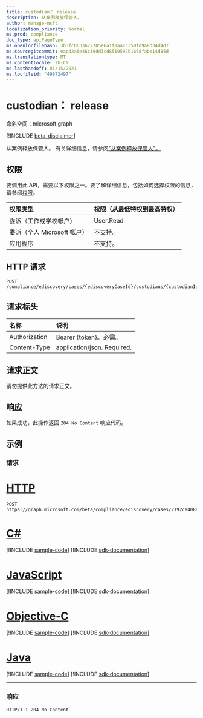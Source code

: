 ```yaml
---
title: custodian： release
description: 从案例释放保管人。
author: mahage-msft
localization_priority: Normal
ms.prod: compliance
doc_type: apiPageType
ms.openlocfilehash: 3b3fc0633672785e6a1f8aacc350fd9a8d34d4d7
ms.sourcegitcommit: eacd2a6e46c19dd3cd8519592b1668fabe14d85d
ms.translationtype: MT
ms.contentlocale: zh-CN
ms.lasthandoff: 01/15/2021
ms.locfileid: "49872497"
---
```

# <a name="custodian-release"></a>custodian： release

命名空间：microsoft.graph

[!INCLUDE [beta-disclaimer](../../includes/beta-disclaimer.md)]

从案例释放保管人。 有关详细信息，请参阅["从案例释放保管人"。](/microsoft-365/compliance/manage-new-custodians#release-a-custodian-from-a-case)

## <a name="permissions"></a>权限

要调用此 API，需要以下权限之一。要了解详细信息，包括如何选择权限的信息，请参阅[权限](/graph/permissions-reference)。

|权限类型|权限（从最低特权到最高特权）|
|:---|:---|
|委派（工作或学校帐户）|User.Read|
|委派（个人 Microsoft 帐户）|不支持。|
|应用程序|不支持。|

## <a name="http-request"></a>HTTP 请求

<!-- {
  "blockType": "ignored"
}
-->

``` http
POST /compliance/ediscovery/cases/{ediscoveryCaseId}/custodians/{custodianId}/release
```

## <a name="request-headers"></a>请求标头

|名称|说明|
|:---|:---|
|Authorization|Bearer {token}。必需。|
|Content-Type|application/json. Required.|

## <a name="request-body"></a>请求正文

请勿提供此方法的请求正文。

## <a name="response"></a>响应

如果成功，此操作返回 `204 No Content` 响应代码。

## <a name="examples"></a>示例

### <a name="request"></a>请求


# <a name="http"></a>[HTTP](#tab/http)
<!-- {
  "blockType": "request",
  "name": "custodian_release"
}
-->

``` http
POST https://graph.microsoft.com/beta/compliance/ediscovery/cases/2192ca408ea2410eba3bec8ae873be6b/custodians/45454331323337443946343043464239/release
```
# <a name="c"></a>[C#](#tab/csharp)
[!INCLUDE [sample-code](../includes/snippets/csharp/custodian-release-csharp-snippets.md)]
[!INCLUDE [sdk-documentation](../includes/snippets/snippets-sdk-documentation-link.md)]

# <a name="javascript"></a>[JavaScript](#tab/javascript)
[!INCLUDE [sample-code](../includes/snippets/javascript/custodian-release-javascript-snippets.md)]
[!INCLUDE [sdk-documentation](../includes/snippets/snippets-sdk-documentation-link.md)]

# <a name="objective-c"></a>[Objective-C](#tab/objc)
[!INCLUDE [sample-code](../includes/snippets/objc/custodian-release-objc-snippets.md)]
[!INCLUDE [sdk-documentation](../includes/snippets/snippets-sdk-documentation-link.md)]

# <a name="java"></a>[Java](#tab/java)
[!INCLUDE [sample-code](../includes/snippets/java/custodian-release-java-snippets.md)]
[!INCLUDE [sdk-documentation](../includes/snippets/snippets-sdk-documentation-link.md)]

---


### <a name="response"></a>响应

<!-- {
  "blockType": "response",
  "truncated": true
}
-->

``` http
HTTP/1.1 204 No Content
```
